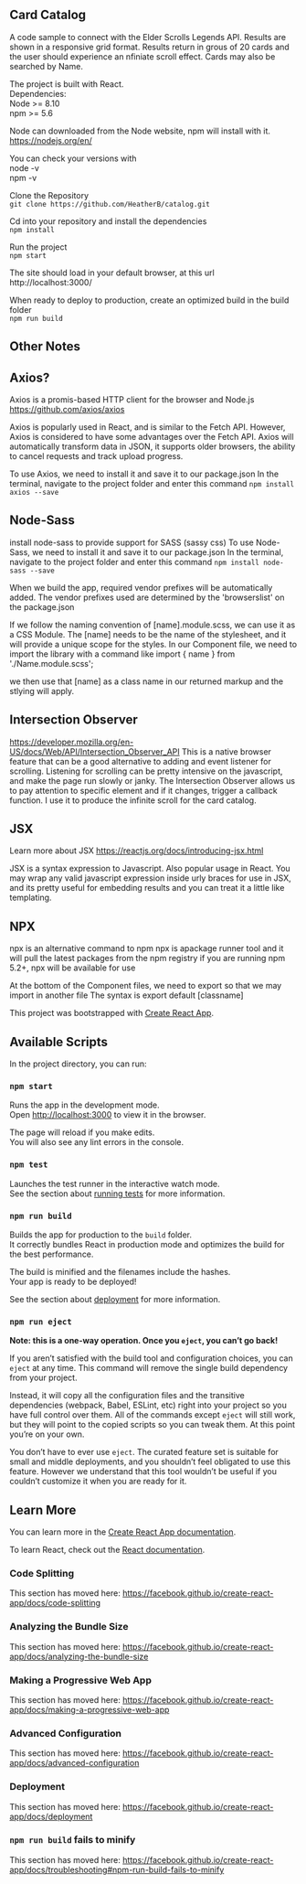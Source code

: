 ## Card Catalog

A code sample to connect with the Elder Scrolls Legends API. Results are shown in a responsive grid format. Results return in grous of 20 cards and the user should experience an nfiniate scroll effect. Cards may also be searched by Name. 

The project is built with React.  
Dependencies:  
Node >= 8.10  
npm >= 5.6  

Node can downloaded from the Node website, npm will install with it.  
https://nodejs.org/en/

You can check your versions with  
node -v  
npm -v  

Clone the Repository  
`git clone https://github.com/HeatherB/catalog.git`

Cd into your repository and install the dependencies  
`npm install`

Run the project   
`npm start`

The site should load in your default browser, at this url   
http://localhost:3000/


When ready to deploy to production, create an optimized build in the build folder  
`npm run build`



## Other Notes

## Axios?
Axios is a promis-based HTTP client for the browser and Node.js
https://github.com/axios/axios

Axios is popularly used in React, and is similar to the Fetch API. However, Axios is considered to have some advantages over the Fetch API. Axios will automatically transform data in JSON, it supports older browsers, the ability to cancel requests and track upload progress.

To use Axios, we need to install it and save it to our package.json
In the terminal, navigate to the project folder and enter this command
 `npm install axios --save`



## Node-Sass
install node-sass to provide support for SASS (sassy css)
To use Node-Sass, we need to install it and save it to our package.json
In the terminal, navigate to the project folder and enter this command
 `npm install node-sass --save`

When we build the app, required vendor prefixes will be automatically added. The vendor prefixes used are determined by the 'browserslist' on the package.json

If we follow the naming convention of [name].module.scss, we can use it as a CSS Module. The [name] needs to be the name of the stylesheet, and it will provide a unique scope for the styles. In our Component file, we need to import the library with a command like 
import { name } from './Name.module.scss';

we then use that [name] as a class name in our returned markup and the stlying will apply.

## Intersection Observer
https://developer.mozilla.org/en-US/docs/Web/API/Intersection_Observer_API
This is a native browser feature that can be a good alternative to adding and event listener for scrolling.
Listening for scrolling can be pretty intensive on the javascript, and make the page run slowly or janky. The Intersection Observer allows us to pay attention to specific element and if it changes, trigger a callback function. I use it to produce the infinite scroll for the card catalog.



## JSX
Learn more about JSX
https://reactjs.org/docs/introducing-jsx.html

JSX is a syntax expression to Javascript. Also popular usage in React.
You may wrap any valid javascript expression inside urly braces for use in JSX, and its pretty useful for embedding results and you can treat it a little like templating.


## NPX
npx is an alternative command to npm
npx is apackage runner tool and it will pull the latest packages from the npm registry
if you are running npm 5.2+, npx will be available for use

At the bottom of the Component files, we need to export so that we may import in another file
The syntax is 
export default [classname]



This project was bootstrapped with [Create React App](https://github.com/facebook/create-react-app).

## Available Scripts

In the project directory, you can run:

### `npm start`

Runs the app in the development mode.<br />
Open [http://localhost:3000](http://localhost:3000) to view it in the browser.

The page will reload if you make edits.<br />
You will also see any lint errors in the console.

### `npm test`

Launches the test runner in the interactive watch mode.<br />
See the section about [running tests](https://facebook.github.io/create-react-app/docs/running-tests) for more information.

### `npm run build`

Builds the app for production to the `build` folder.<br />
It correctly bundles React in production mode and optimizes the build for the best performance.

The build is minified and the filenames include the hashes.<br />
Your app is ready to be deployed!

See the section about [deployment](https://facebook.github.io/create-react-app/docs/deployment) for more information.

### `npm run eject`

**Note: this is a one-way operation. Once you `eject`, you can’t go back!**

If you aren’t satisfied with the build tool and configuration choices, you can `eject` at any time. This command will remove the single build dependency from your project.

Instead, it will copy all the configuration files and the transitive dependencies (webpack, Babel, ESLint, etc) right into your project so you have full control over them. All of the commands except `eject` will still work, but they will point to the copied scripts so you can tweak them. At this point you’re on your own.

You don’t have to ever use `eject`. The curated feature set is suitable for small and middle deployments, and you shouldn’t feel obligated to use this feature. However we understand that this tool wouldn’t be useful if you couldn’t customize it when you are ready for it.

## Learn More

You can learn more in the [Create React App documentation](https://facebook.github.io/create-react-app/docs/getting-started).

To learn React, check out the [React documentation](https://reactjs.org/).

### Code Splitting

This section has moved here: https://facebook.github.io/create-react-app/docs/code-splitting

### Analyzing the Bundle Size

This section has moved here: https://facebook.github.io/create-react-app/docs/analyzing-the-bundle-size

### Making a Progressive Web App

This section has moved here: https://facebook.github.io/create-react-app/docs/making-a-progressive-web-app

### Advanced Configuration

This section has moved here: https://facebook.github.io/create-react-app/docs/advanced-configuration

### Deployment

This section has moved here: https://facebook.github.io/create-react-app/docs/deployment

### `npm run build` fails to minify

This section has moved here: https://facebook.github.io/create-react-app/docs/troubleshooting#npm-run-build-fails-to-minify
